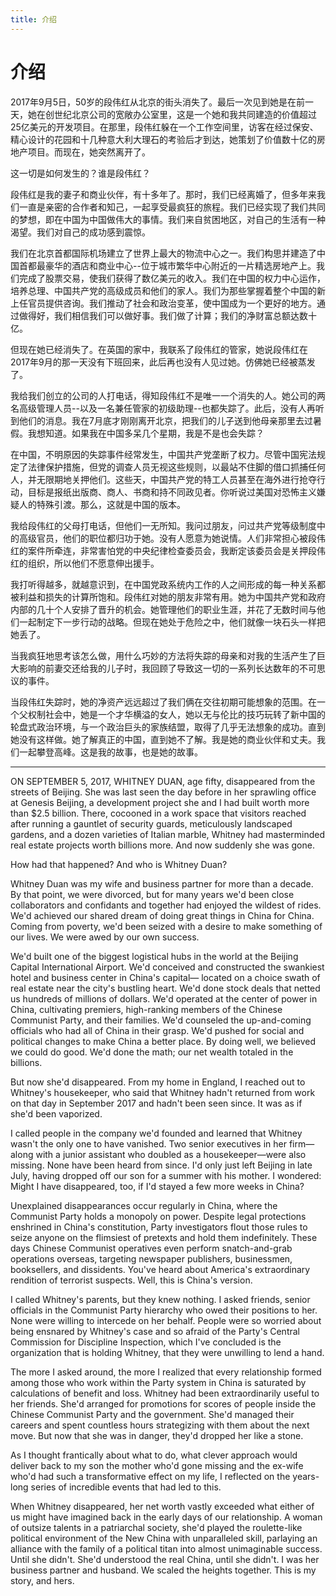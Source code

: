 ```yaml
---
title: 介绍
---
```


# 介绍

2017年9月5日，50岁的段伟红从北京的街头消失了。最后一次见到她是在前一天，她在创世纪北京公司的宽敞办公室里，这是一个她和我共同建造的价值超过25亿美元的开发项目。在那里，段伟红躲在一个工作空间里，访客在经过保安、精心设计的花园和十几种意大利大理石的考验后才到达，她策划了价值数十亿的房地产项目。而现在，她突然离开了。

这一切是如何发生的？谁是段伟红？

段伟红是我的妻子和商业伙伴，有十多年了。那时，我们已经离婚了，但多年来我们一直是亲密的合作者和知己，一起享受最疯狂的旅程。我们已经实现了我们共同的梦想，即在中国为中国做伟大的事情。我们来自贫困地区，对自己的生活有一种渴望。我们对自己的成功感到震惊。

我们在北京首都国际机场建立了世界上最大的物流中心之一。我们构思并建造了中国首都最豪华的酒店和商业中心--位于城市繁华中心附近的一片精选房地产上。我们完成了股票交易，使我们获得了数亿美元的收入。我们在中国的权力中心运作，培养总理、中国共产党的高级成员和他们的家人。我们为那些掌握着整个中国的新上任官员提供咨询。我们推动了社会和政治变革，使中国成为一个更好的地方。通过做得好，我们相信我们可以做好事。我们做了计算；我们的净财富总额达数十亿。

但现在她已经消失了。在英国的家中，我联系了段伟红的管家，她说段伟红在2017年9月的那一天没有下班回来，此后再也没有人见过她。仿佛她已经被蒸发了。

我给我们创立的公司的人打电话，得知段伟红不是唯一一个消失的人。她公司的两名高级管理人员--以及一名兼任管家的初级助理--也都失踪了。此后，没有人再听到他们的消息。我在7月底才刚刚离开北京，把我们的儿子送到他母亲那里去过暑假。我想知道。如果我在中国多呆几个星期，我是不是也会失踪？

在中国，不明原因的失踪事件经常发生，中国共产党垄断了权力。尽管中国宪法规定了法律保护措施，但党的调查人员无视这些规则，以最站不住脚的借口抓捕任何人，并无限期地关押他们。这些天，中国共产党的特工人员甚至在海外进行抢夺行动，目标是报纸出版商、商人、书商和持不同政见者。你听说过美国对恐怖主义嫌疑人的特殊引渡。那么，这就是中国的版本。

我给段伟红的父母打电话，但他们一无所知。我问过朋友，问过共产党等级制度中的高级官员，他们的职位都归功于她。没有人愿意为她说情。人们非常担心被段伟红的案件所牵连，非常害怕党的中央纪律检查委员会，我断定该委员会是关押段伟红的组织，所以他们不愿意伸出援手。

我打听得越多，就越意识到，在中国党政系统内工作的人之间形成的每一种关系都被利益和损失的计算所饱和。段伟红对她的朋友非常有用。她为中国共产党和政府内部的几十个人安排了晋升的机会。她管理他们的职业生涯，并花了无数时间与他们一起制定下一步行动的战略。但现在她处于危险之中，他们就像一块石头一样把她丢了。

当我疯狂地思考该怎么做，用什么巧妙的方法将失踪的母亲和对我的生活产生了巨大影响的前妻交还给我的儿子时，我回顾了导致这一切的一系列长达数年的不可思议的事件。

当段伟红失踪时，她的净资产远远超过了我们俩在交往初期可能想象的范围。在一个父权制社会中，她是一个才华横溢的女人，她以无与伦比的技巧玩转了新中国的轮盘式政治环境，与一个政治巨头的家族结盟，取得了几乎无法想象的成功。直到她没有这样做。她了解真正的中国，直到她不了解。我是她的商业伙伴和丈夫。我们一起攀登高峰。这是我的故事，也是她的故事。

----

ON SEPTEMBER 5, 2017, WHITNEY DUAN, age fifty, disappeared from the streets of Beijing. She was last seen the day before in her sprawling office at Genesis Beijing, a development project she and I had built worth more than $2.5 billion. There, cocooned in a work space that visitors reached after running a gauntlet of security guards, meticulously landscaped gardens, and a dozen varieties of Italian marble, Whitney had masterminded real estate projects worth billions more. And now suddenly she was gone.

How had that happened? And who is Whitney Duan?

Whitney Duan was my wife and business partner for more than a decade. By that point, we were divorced, but for many years we'd been close collaborators and confidants and together had enjoyed the wildest of rides. We'd achieved our shared dream of doing great things in China for China. Coming from poverty, we'd been seized with a desire to make something of our lives. We were awed by our own success.

We'd built one of the biggest logistical hubs in the world at the Beijing Capital International Airport. We'd conceived and constructed the swankiest hotel and business center in China's capital— located on a choice swath of real estate near the city's bustling heart. We'd done stock deals that netted us hundreds of millions of dollars. We'd operated at the center of power in China, cultivating premiers, high-ranking members of the Chinese Communist Party, and their families. We'd counseled the up-and-coming officials who had all of China in their grasp. We'd pushed for social and political changes to make China a better place. By doing well, we believed we could do good. We'd done the math; our net wealth totaled in the billions.

But now she'd disappeared. From my home in England, I reached out to Whitney's housekeeper, who said that Whitney hadn't returned from work on that day in September 2017 and hadn't been seen since. It was as if she'd been vaporized.

I called people in the company we'd founded and learned that Whitney wasn't the only one to have vanished. Two senior executives in her firm—along with a junior assistant who doubled as a housekeeper—were also missing. None have been heard from since. I'd only just left Beijing in late July, having dropped off our son for a summer with his mother. I wondered: Might I have disappeared, too, if I'd stayed a few more weeks in China?

Unexplained disappearances occur regularly in China, where the Communist Party holds a monopoly on power. Despite legal protections enshrined in China's constitution, Party investigators flout those rules to seize anyone on the flimsiest of pretexts and hold them indefinitely. These days Chinese Communist operatives even perform snatch-and-grab operations overseas, targeting  newspaper publishers, businessmen, booksellers, and dissidents. You've heard about America's extraordinary rendition of terrorist suspects. Well, this is China's version.

I called Whitney's parents, but they knew nothing. I asked friends, senior officials in the Communist Party hierarchy who owed their positions to her. None were willing to intercede on her behalf. People were so worried about being ensnared by Whitney's case and so afraid of the Party's Central Commission for Discipline Inspection, which I've concluded is the organization that is holding Whitney, that they were unwilling to lend a hand.

The more I asked around, the more I realized that every relationship formed among those who work within the Party system in China is saturated by calculations of benefit and loss. Whitney had been extraordinarily useful to her friends. She'd arranged for promotions for scores of people inside the Chinese Communist Party and the government. She'd managed their careers and spent countless hours strategizing with them about the next move. But now that she was in danger, they'd dropped her like a stone.

As I thought frantically about what to do, what clever approach would deliver back to my son the mother who'd gone missing and the ex-wife who'd had such a transformative effect on my life, I reflected on the years-long series of incredible events that had led to this.

When Whitney disappeared, her net worth vastly exceeded what either of us might have imagined back in the early days of our relationship. A woman of outsize talents in a patriarchal society, she'd played the roulette-like political environment of the New China with unparalleled skill, parlaying an alliance with the family of a political titan into almost unimaginable success. Until she didn't. She'd understood the real China, until she didn't. I was her business partner and husband. We scaled the heights together. This is my story, and hers.
